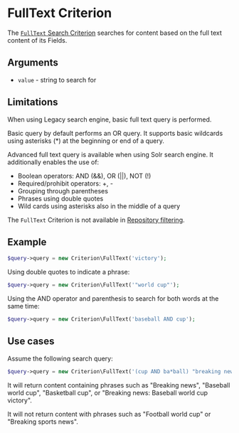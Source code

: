 # FullText Criterion

The [`FullText` Search Criterion](https://github.com/ezsystems/ezplatform-kernel/blob/v1.0.0/eZ/Publish/API/Repository/Values/Content/Query/Criterion/FullText.php)
searches for content based on the full text content of its Fields.

## Arguments

- `value` - string to search for

## Limitations

When using Legacy search engine, basic full text query is performed.

Basic query by default performs an OR query.
It supports basic wildcards using asterisks (\*) at the beginning or end of a query.

Advanced full text query is available when using Solr search engine.
It additionally enables the use of:

- Boolean operators: AND (&&), OR (||), NOT (!)
- Required/prohibit operators: +, -
- Grouping through parentheses
- Phrases using double quotes
- Wild cards using asterisks also in the middle of a query

The `FullText` Criterion is not available in [Repository filtering](../../../api/public_php_api_filtering.md).

## Example

``` php
$query->query = new Criterion\FullText('victory');
```

Using double quotes to indicate a phrase:

``` php
$query->query = new Criterion\FullText('"world cup"');
```

Using the AND operator and parenthesis to search for both words at the same time:

``` php
$query->query = new Criterion\FullText('baseball AND cup');
```

## Use cases

Assume the following search query:

``` php
$query->query = new Criterion\FullText('(cup AND ba*ball) "breaking news"');
```

It will return content containing phrases such as "Breaking news", "Baseball world cup", "Basketball cup",
or "Breaking news: Baseball world cup victory".

It will not return content with phrases such as "Football world cup" or "Breaking sports news".
